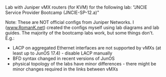 Lab with Juniper vMX routers (for KVM) for the following lab:
"JNCIE Service Provider Bootcamp (JNCIE-SP-12.a)"

Note: 
These are NOT official configs from Juniper Networks. 
I (www.RomanK.net) created the configs myself using lab diagrams and lab guides.
The majority of the bootcamp labs work, but some things don't. E.g.: 
- LACP on aggregated Ethernet interfaces are not supported by vMXs (at least up to JunOS 17.4) - disable LACP manually
- BFD syntax changed in recent versions of JunOS
- physical topology of the labs have minor differences - there might be minor changes required in the links between vMXs
